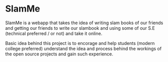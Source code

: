 # SlamMe

SlamMe is a webapp that takes the idea of writing slam books of our friends
and getting our friends to write our slambook and using some of our S.E
(technical preferred / or not) and take it online.

Basic idea behind this project is to encorage and help students (modern
college preferred) understand the idea and process behind the workings of the open
source projects and gain such experience.
